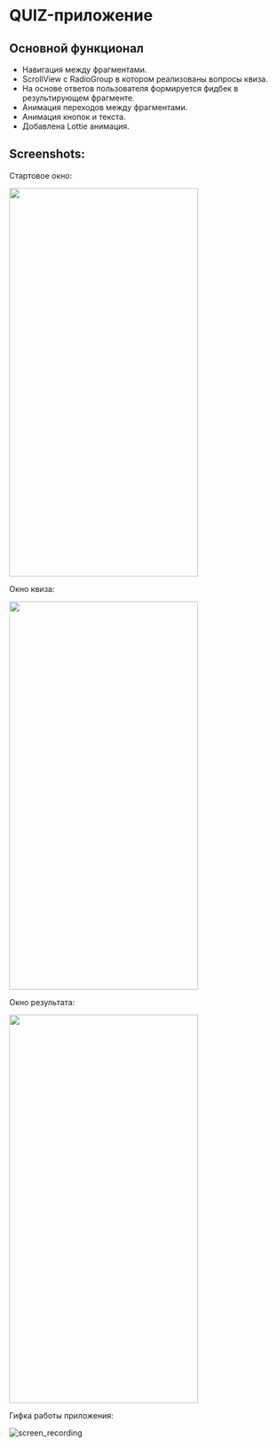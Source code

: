 # QUIZ-приложениe

## Основной функционал
- Навигация между фрагментами.
- ScrollView с RadioGroup в котором реализованы вопросы квиза.
- На основе ответов пользователя формируется фидбек в результирующем фрагменте.
- Анимация переходов между фрагментами.
- Анимация кнопок и текста.
- Добавлена Lottie анимация.

## Screenshots:

Стартовое окно: <br>

<img src="https://github.com/KonstantinSham/proba/assets/69507445/cbebd76e-f515-486d-95a4-af28bfb8dabb" width="340" height="699" />  <br>

Окно квиза: <br>

<img src="https://github.com/KonstantinSham/proba/assets/69507445/0cc48225-f9ca-4e1b-a9a6-5e90cedea642" width="340" height="699" />  <br>

Окно результата: <br>

<img src="https://github.com/KonstantinSham/proba/assets/69507445/d37cddc1-d60d-40c6-b99b-be7177340365" width="340" height="699" />  <br>

Гифка работы приложения: <br>

![screen_recording](https://github.com/KonstantinSham/proba/assets/69507445/a3e3b363-3fd5-4c3b-84ec-5964d11be6bc)
